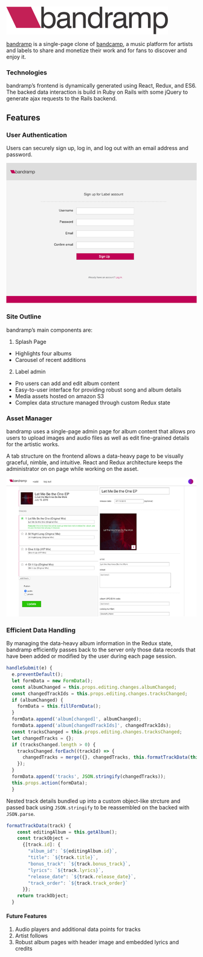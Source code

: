 ![bandramp logo](https://github.com/joedspin/bandramp/blob/master/app/assets/images/bandramp_logo.png)

[bandramp](https://bandramp.herokuapp.com/) is a single-page clone of [bandcamp](https://bandcamp.com/), a music  platform for artists and labels to share and monetize their work and for fans to discover and enjoy it.

### Technologies
bandramp’s frontend is dynamically generated using React, Redux, and ES6. The backed data interaction is build in Ruby on Rails with some jQuery to generate ajax requests to the Rails backend.

## Features

### User Authentication
Users can securely sign up, log in, and log out with an email address and password.

![user auth](https://github.com/joedspin/bandramp/blob/master/app/assets/images/bandramp-signup-screengrab.png)

### Site Outline
bandramp’s main components are:

1. Splash Page
  - Highlights four albums
  - Carousel of recent additions
2. Label admin
  - Pro users can add and edit album content
  - Easy-to-user interface for providing robust song and album details
  - Media assets hosted on amazon S3
  - Complex data structure managed through custom Redux state

### Asset Manager
bandramp uses a single-page admin page for album content that allows pro users to upload images and audio files as well as edit fine-grained details for the artistic works. 

A tab structure on the frontend allows a data-heavy page to be visually graceful, nimble, and intuitive. React and Redux architecture keeps the administrator on on page while working on the asset.

![asset manager](https://github.com/joedspin/bandramp/blob/master/app/assets/images/bandramp-album-edit-screengrab.png)

### Efficient Data Handling

By managing the data-heavy album information in the Redux state, bandramp efficiently passes back to the server only those data records that have been added or modified by the user during each page session.

```javascript
handleSubmit(e) {
  e.preventDefault();
  let formData = new FormData(); 
  const albumChanged = this.props.editing.changes.albumChanged;
  const changedTrackIds = this.props.editing.changes.tracksChanged;
  if (albumChanged) {
    formData = this.fillFormData();
  }
  formData.append('album[changed]', albumChanged);
  formData.append('album[changedTrackIds]', changedTrackIds);
  const tracksChanged = this.props.editing.changes.tracksChanged;
  let changedTracks = {};
  if (tracksChanged.length > 0) {
    tracksChanged.forEach((trackId) => {
      changedTracks = merge({}, changedTracks, this.formatTrackData(this.props.editing.tracks[trackId]));
    });
  }
  formData.append('tracks', JSON.stringify(changedTracks));
  this.props.action(formData);
  }
```

Nested track details bundled up into a custom object-like strcture and passed back using `JSON.stringify` to be reassembled on the backed with `JSON.parse`.

```javascript
formatTrackData(track) {
    const editingAlbum = this.getAlbum();
    const trackObject = 
      {[track.id]: {
        "album_id": `${editingAlbum.id}`,
        "title": `${track.title}`,
        "bonus_track": `${track.bonus_track}`,
        "lyrics": `${track.lyrics}`,
        "release_date": `${track.release_date}`,
        "track_order": `${track.track_order}`
      }};
    return trackObject;
  }
```

#### Future Features

1. Audio players and additional data points for tracks
2. Artist follows
3. Robust album pages with header image and embedded lyrics and credits